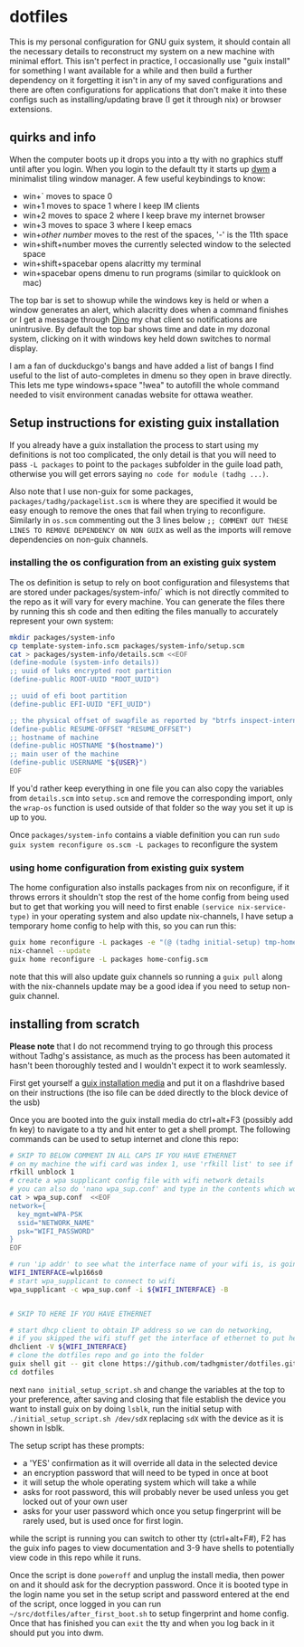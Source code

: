 # dotfiles

This is my personal configuration for GNU guix system, it should contain all the necessary details
to reconstruct my system on a new machine with minimal effort. This isn't perfect in practice, I
occasionally use "guix install" for something I want available for a while and then build a further
dependency on it forgetting it isn't in any of my saved configurations and there are often
configurations for applications that don't make it into these configs such as installing/updating
brave (I get it through nix) or browser extensions.

## quirks and info

When the computer boots up it drops you into a tty with no graphics stuff until after you
login. When you login to the default tty it starts up [dwm] a minimalist tiling window manager. A
few useful keybindings to know:

- win+\` moves to space 0
- win+1 moves to space 1 where I keep IM clients
- win+2 moves to space 2 where I keep brave my internet browser
- win+3 moves to space 3 where I keep emacs
- win+*other number* moves to the rest of the spaces, '-' is the 11th space
- win+shift+number moves the currently selected window to the selected space
- win+shift+spacebar opens alacritty my terminal
- win+spacebar opens dmenu to run programs (similar to quicklook on mac)


The top bar is set to showup while the windows key is held or when a window generates an alert,
which alacritty does when a command finishes or I get a message through [Dino] my chat client so
notifications are unintrusive. By default the top bar shows time and date in my dozonal system,
clicking on it with windows key held down switches to normal display.

[dwm]: https://dwm.suckless.org/
[Dino]: https://dino.im/

I am a fan of duckduckgo's bangs and have added a list of bangs I find useful to the list of
auto-completes in dmenu so they open in brave directly. This lets me type windows+space "!wea" to
autofill the whole command needed to visit environment canadas website for ottawa weather.

## Setup instructions for existing guix installation

If you already have a guix installation the process to start using my definitions is not too complicated, the only detail is that you will need to pass `-L packages` to point to the `packages` subfolder in the guile load path, otherwise you will get errors saying `no code for module (tadhg ...)`.

Also note that I use non-guix for some packages, `packages/tadhg/packagelist.scm` is where they are specified it would be easy enough to remove the ones that fail when trying to reconfigure. Similarly in `os.scm` commenting out the 3 lines below `;; COMMENT OUT THESE LINES TO REMOVE DEPENDENCY ON NON GUIX` as well as the imports will remove dependencies on non-guix channels.

<!-- Alternatively setup the `system-info` module as described in the next section and before reconfiguring based on `os.scm` do this first:

```sh
guix home reconfigure -L packages -e "(@ (tadhg initial-setup) tmp-home)"
sudo guix system reconfigure -L packages -e "(@ (tadhg-initial-setup) tmp-os)"
guix pull
nix-channel --update
```

NOTE: I have not properly tested the initial-setup tmp-os and tmp-home, they probably don't work -->

### installing the os configuration from an existing guix system

The os definition is setup to rely on boot configuration and filesystems that are stored under packages/system-info/` which is not directly commited to the repo as it will vary for every machine. You can generate the files there by running this sh code and then editing the files manually to accurately represent your own system:

```sh
mkdir packages/system-info
cp template-system-info.scm packages/system-info/setup.scm
cat > packages/system-info/details.scm <<EOF
(define-module (system-info details))
;; uuid of luks encrypted root partition
(define-public ROOT-UUID "ROOT_UUID")

;; uuid of efi boot partition
(define-public EFI-UUID "EFI_UUID")

;; the physical offset of swapfile as reported by "btrfs inspect-internal map-swapfile -r /swap/swapfile"
(define-public RESUME-OFFSET "RESUME_OFFSET")
;; hostname of machine
(define-public HOSTNAME "$(hostname)")
;; main user of the machine
(define-public USERNAME "${USER}")
EOF
```
If you'd rather keep everything in one file you can also copy the variables from `details.scm` into `setup.scm` and remove the corresponding import, only the `wrap-os` function is used outside of that folder so the way you set it up is up to you.

Once `packages/system-info` contains a viable definition you can run `sudo guix system reconfigure os.scm -L packages` to reconfigure the system

### using home configuration from existing guix system

The home configuration also installs packages from nix on reconfigure, if it throws errors it shouldn't stop the rest of the home config from being used but to get that working you will need to first enable `(service nix-service-type)` in your operating system and also update nix-channels, I have setup a temporary home config to help with this, so you can run this:

```sh
guix home reconfigure -L packages -e "(@ (tadhg initial-setup) tmp-home)"
nix-channel --update
guix home reconfigure -L packages home-config.scm
```
note that this will also update guix channels so running a `guix pull` along with the nix-channels update may be a good idea if you need to setup non-guix channel.

## installing from scratch

**Please note** that I do not recommend trying to go through this process without Tadhg's assistance, as much as the process has been automated it hasn't been thoroughly tested and I wouldn't expect it to work seamlessly.


First get yourself a [guix installation media][1] and put it on a flashdrive based on their instructions (the iso file can be `dd`ed directly to the block device of the usb)

[1]: https://guix.gnu.org/manual/en/html_node/USB-Stick-and-DVD-Installation.html

Once you are booted into the guix install media do ctrl+alt+F3 (possibly add fn key) to navigate to a tty and hit enter to get a shell prompt. The following commands can be used to setup internet and clone this repo:

```sh
# SKIP TO BELOW COMMENT IN ALL CAPS IF YOU HAVE ETHERNET
# on my machine the wifi card was index 1, use 'rfkill list' to see if your wifi needs to be unblocked
rfkill unblock 1
# create a wpa supplicant config file with wifi network details
# you can also do 'nano wpa_sup.conf' and type in the contents which would likely be easier
cat > wpa_sup.conf  <<EOF
network={
  key_mgmt=WPA-PSK
  ssid="NETWORK_NAME"
  psk="WIFI_PASSWORD"
}
EOF

# run 'ip addr' to see what the interface name of your wifi is, is going to start with w.
WIFI_INTERFACE=wlp166s0
# start wpa_supplicant to connect to wifi
wpa_supplicant -c wpa_sup.conf -i ${WIFI_INTERFACE} -B


# SKIP TO HERE IF YOU HAVE ETHERNET

# start dhcp client to obtain IP address so we can do networking,
# if you skipped the wifi stuff get the interface of ethernet to put here.
dhclient -V ${WIFI_INTERFACE}
# clone the dotfiles repo and go into the folder
guix shell git -- git clone https://github.com/tadhgmister/dotfiles.git
cd dotfiles
```

next `nano initial_setup_script.sh` and change the variables at the top to your preference, after saving and closing that file establish the device you want to install guix on by doing `lsblk`, run the initial setup with `./initial_setup_script.sh /dev/sdX` replacing `sdX` with the device as it is shown in lsblk.

The setup script has these prompts:
- a 'YES' confirmation as it will override all data in the selected device
- an encryption password that will need to be typed in once at boot
- it will setup the whole operating system which will take a while
- asks for root password, this will probably never be used unless you get locked out of your own user
- asks for your user password which once you setup fingerprint will be rarely used, but is used once for first login.

while the script is running you can switch to other tty (ctrl+alt+F#), F2 has the guix info pages to view documentation and 3-9 have shells to potentially view code in this repo while it runs.

Once the script is done `poweroff` and unplug the install media, then power on and it should ask for the decryption password. Once it is booted type in the login name you set in the setup script and password entered at the end of the script, once logged in you can run `~/src/dotfiles/after_first_boot.sh` to setup fingerprint and home config. Once that has finished you can `exit` the tty and when you log back in it should put you into dwm.